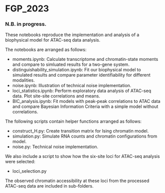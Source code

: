 # FGP_2023

### N.B. in progress.

These notebooks reproduce the implementation and analysis of a biophysical model for ATAC-seq data analysis. 

The notebooks are arranged as follows:

- moments.ipynb: Calculate transcriptome and chromatin-state moments and compare to simluated results for a two-gene system.
- distinguishability_simulation.ipynb: Fit our biophysical model to simulated results and compare parameter identifiability for different modalities.
- noise.ipynb: Illustration of technical noise implementation.
- loci_statistics.ipynb: Perform exploratory data analysis of ATAC-seq data. Plot site-site correlations and means.
- BIC_analysis.ipynb: Fit models with peak-peak correlations to ATAC data and compare Bayesian Information Criteria with a simple model without correlations.

The following scripts contain helper functions arranged as follows:

- construct_H.py: Create transition matrix for Ising chromatin model.
- simulation.py: Simulate RNA counts and chromatin configurations from model.
- noise.py: Technical noise implementation.

We also include a script to show how the six-site loci for ATAC-seq analysis were selected:

- loci_selection.py

The observed chromatin accessibility at these loci from the processed ATAC-seq data are included in sub-folders.
